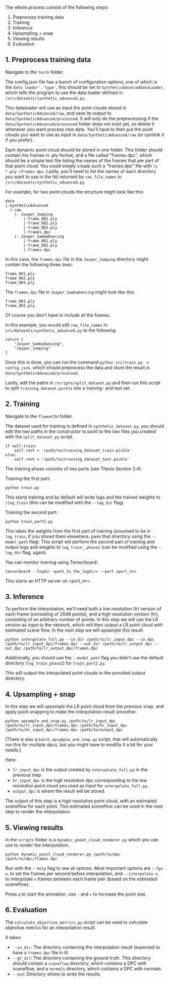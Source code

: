 The whole process consist of the following steps:

1. Preprocess training data 
2. Training 
3. Inference
4. Upsampling + snap
5. Viewing results
6. Evaluation


## 1. Preprocess training data

Navigate to the `torch` folder.

The config.json file has a bunch of configuration options, one of which is the `data_loader'.'type'`, this should be set to `SyntheticAdvancedDataLoader`, which tells the program to use the data loader defined in `/src/datasets/synthetic_advanced.py`.

This dataloader will use as input the point clouds stored in `data/SyntheticAdvanced/raw`, and save its output to `data/SyntheticAdvanced/processed`. It will only do the preprocessing if the `data/SyntheticAdvanced/processed` folder does not exist yet, so delete it whenever you want process new data. You'll have to then put the point clouds you want to use as input in `data/SyntheticAdvanced/raw` (or symlink it if you prefer). 

Each dynamic point cloud should be stored in one folder. This folder should contain the frames in .ply format, and a file called "frames.dpc", which should be a simple text file listing the names of the frames that are part of that point cloud. You could simply create such a "frames.dpc" file with `ls *.ply >frames.dpc`. Lastly, you'll need to list the names of each directory you want to use in the list returned by `raw_file_names` in `/src/datasets/synthetic_advanced.py`.


For example, for two point clouds the structure might look like this:

```
data
|-SyntheticAdvanced
  |-raw
    |- Jasper_Jumping
        |-frame_001.ply
        |-frame_002.ply
        |-frame_003.ply
        |-frames.dpc
    |- Jasper_SambaDancing
        |-frame_001.ply
        |-frame_002.ply
        |-frames.dpc
```

In this case, the `frames.dpc` file in the `Jasper_Jumping` directory might contain the following three lines:

```
frame_001.ply
frame_002.ply
frame_003.ply
```

The `frames.dpc` file in `Jasper_SambaDancing` might look like this:

```
frame_001.ply
frame_002.ply
```

Of course you don't have to include all the frames.

In this example, you would edit `raw_file_names` in `src/datasets/synthetic_advanced.py` to the following:

```
return [
    "Jasper_SambaDancing",
    "Jasper_Jumping"
]
```

Once this is done, you can run the command `python src/train.py -c config.json`, which should preprocess the data and store the result in `data/SyntheticAdvanced/processed`.

Lastly, edit the paths in `/scripts/split_dataset.py` and then run this script to split `training_dataset.pickle` into a training- and test set.


## 2. Training 
Navigate to the `flownet3d` folder.

The dataset used for training is defined in `synthetic_dataset.py`, you should edit the two paths in the constructor to point to the two files you created with the `split_dataset.py` script.

```
if self.train:
    self.root = '/path/to/training_dataset_train.pickle'
else:
    self.root = '/path/to/training_dataset_test.pickle'
```

The training phase consists of two parts (see Thesis Section 3.4).

Training the first part:
```
python train.py
```

This starts training and by default will write logs and the trained weights to `/log_train` (this can be modified with the `--log_dir` flag).

Training the second part:
```
python train_part2.py
```

This takes the weights from the first part of training (assumed to be in `log_train`, if you stored them elsewhere, pass that directory using the `--model-path` flag). This script will perform the second part of training and output logs and weights to `log_train__phase2` (can be modified using the `--log_dir` flag, again).

You can monitor training using Tensorboard:
```
tensorboard --logdir <path_to_the_logdir> --port <port_nr>
```
This starts an HTTP server on <port_nr>.

## 3. Inference
To perform the interpolation, we'll need both a low resolution (lr) version of each frame (consisting of 2048 points), and a high resolution version (hr), consisting of an arbitrary number of points. In this step we will use the LR version as input to the network, which will then output a LR point cloud with estimated scene flow. In the next step we will upsample this result.

```
python interpolate_full.py --in_dir /path/to/lr_input_dpc --in_dpc /path/to/lr_input_dpc/frames.dpc --out_dir /path/to/lr_output_dpc --out_dpc /path/to/lr_output_dpc/frames.dpc
```

Additionally, you should use the `--model_path` flag you didn't use the default directory (`log_train_phase2`) for `train_part2.py`.

This will output the interpolated point clouds to the provided output directory.

## 4. Upsampling + snap
In this step we will upsample the LR point cloud from the previous snap, and apply point snapping to make the interpolation result smoother.

```
python upsample_and_snap.py /path/to/lr_input_dpc /path/to/lr_input_dpc/frames.dpc /path/to/hr_input_dpc /path/to/hr_input_dpc/frames.dpc /path/to/output_dpc
```

[There is also a `batch_upsample_and_snap.py` script, that will automatically run this for multiple dpcs, but you might have to modifiy it a bit for your needs.]

Here:
- `lr_input_dpc` is the output created by `interpolate_full.py` in the previous step
- `hr_input_dpc` is the high resolution dpc corresponding to the low resolution point cloud you used as input for `interpolate_full.py`.
- `output_dpc` is where the result will be stored.

The output of this step is a high resolution point cloud, with an estimated sceneflow for each point. This estimated sceneflow can be used in the next step to render the interpolation.

## 5. Viewing results
In the `scripts` folder is a `dynamic_point_cloud_renderer.py` which you can use to render the interpolation.

```
python dynamic_point_cloud_renderer.py /path/to/dpc /path/to/dpc/frames.dpc
```

Run with the `--help` flag to see all options. Most important options are `--fps n`, to set the frames per second before interpolation, and `--interpolate n`, to interpolate `n` frames between each frame pair (based on the estimated sceneflow).

Press `q` to start the animation, use `-` and `=` to increase the point size.


## 6. Evaluation

The `calculate_objective_metrics.py` script can be used to calculate objective metrics for an interpolation result.

It takes:
- `--in_dir`: The directory containing the interpolation result (expected to have a `frames.dpc` file in it)
- `--gt_dir`: The directory containing the ground truth. This directory should contain a `sceneflow` directory, which contains a DPC with sceneflow, and a `normals` directory, which contains a DPC with normals.
- `--out`: Directory where to write the results.





